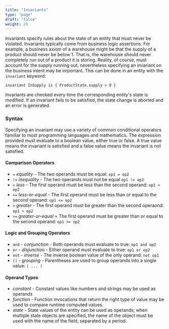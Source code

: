 ```yaml
---
title: "Invariants"
type: "page"
draft: "false"
weight: 20
---
```

Invariants specify rules about the state of an entity that must never be
violated. Invariants typically come from business logic assertions. For example,
a business axiom of a warehouse might be that the supply of a product should
never be below 1. That is, the warehouse should never completely run out of 
a product it is storing. Reality, of course, must account for the supply running out; 
nevertheless specifying an invariant on the business intent may be important. This can be done 
in an entity with the `invariant` keyword:

```riddl
invariant InSupply is { ProductState.supply > 0 }
```
Invariants are checked every time the corresponding entity's state is modified. If an invariant 
fails to be satisfied, the state change is aborted and an error is generated. 

### Syntax
Specifying an invariant may use a variety of common conditional operators familiar to most 
programming languages and mathematics. The expression provided must evaluate to a boolean value, 
either true or false. A true value means the invariant is satisfied and a false value means the 
invariant is not satisfied.

#### Comparison Operators
* `=` _equality_ - The two operands must be equal: `op1 = op2`
* `!=` _inequality_ - The two operands must not be equal `op1 != op2`
* `<` _less_ - The first operand must be less than the second operand: `op1 < op2`
* `<=` _less-or-equal_ - The first operand must be less than or equal to the second operand: 
  `op1 <= op2`
* `>` _greater_ - The first operand must be greater than the second operaond: `op1 > op2`
* `>=` _greater-or-equal_ = The first operand must be greater than or equal to the second 
  operand: `op1 >= op2`

#### Logic and Grouping Operators
* `and` - _conjunction_ - Both operands must evaluate to true: `op1 and op2`
* `or` - _disjunction_ - Either operand must evaluate to true: `op1 or op2`
* `not` - _inverse_ - The inverse boolean value of the only operand: `not op1`
* `()` - _grouping_ - Parentheses are used to group operands into a single value: `( ... )`

#### Operand Types
* _constant_ - Constant values like numbers and strings may be used as operands
* _function_ - Function invocations that return the right type of value may be used to compare 
  runtime computed values.
* _state_ - State values of the entity can be used as operands; when multiple state objects are 
  specified, the name of the object must be used with the name of the field, separated by a period. 

